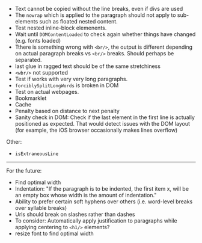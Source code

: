 - Text cannot be copied without the line breaks, even if divs are used
- The `nowrap` which is applied to the paragraph should not apply to sub-elements such as floated nested content.
- Test nested inline-block elemenents.
- Wait until `DOMContentLoaded` to check again whether things have changed (e.g. fonts loaded)
- Tthere is something wrong with `<br/>`, the output is different depending on actual paragraph breaks vs `<br/>` breaks. Should perhaps be separated.
- last glue in ragged text should be of the same stretchiness
- `<wbr/>` not supported
- Test if works with very very long paragraphs.
- `forciblySplitLongWords` is broken in DOM
- Test on actual webpages.
- Bookmarklet
- Cache
- Penalty based on distance to next penalty
- Sanity check in DOM: Check if the last element in the first line is actually positioned as expected. That would detect issues with the DOM layout (for example, the iOS browser occasionally makes lines overflow)

Other:

- `isExtraneousLine`

---

For the future:

- Find optimal width
- Indentation: "If the paragraph is to be indented, the first item x, will be an empty box whose width is the amount of indentation."
- Ability to prefer certain soft hyphens over others (i.e. word-level breaks over syllable breaks)
- Urls should break on slashes rather than dashes
- To consider: Automatically apply justification to paragraphs while applying centering to `<h1/>` elements?
- resize font to find optimal width
